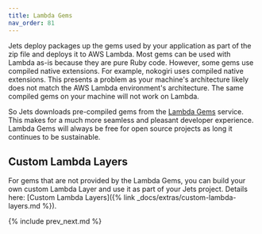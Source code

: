 ```yaml
---
title: Lambda Gems
nav_order: 81
---
```


Jets deploy packages up the gems used by your application as part of the zip file and deploys it to AWS Lambda.  Most gems can be used with Lambda as-is because they are pure Ruby code. However, some gems use compiled native extensions. For example, nokogiri uses compiled native extensions. This presents a problem as your machine's architecture likely does not match the AWS Lambda environment's architecture.  The same compiled gems on your machine will not work on Lambda.

So Jets downloads pre-compiled gems from the [Lambda Gems](https://www.lambdagems.com) service. This makes for a much more seamless and pleasant developer experience. Lambda Gems will always be free for open source projects as long it continues to be sustainable.

## Custom Lambda Layers

For gems that are not provided by the Lambda Gems, you can build your own custom Lambda Layer and use it as part of your Jets project. Details here: [Custom Lambda Layers]({% link _docs/extras/custom-lambda-layers.md %}).

{% include prev_next.md %}